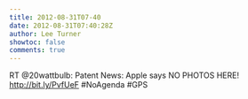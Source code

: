 ```yaml
---
title: 2012-08-31T07-40
date: 2012-08-31T07:40:28Z
author: Lee Turner
showtoc: false
comments: true
---
```


RT @20wattbulb: Patent News: Apple says NO PHOTOS HERE! http://bit.ly/PvfUeF #NoAgenda #GPS

